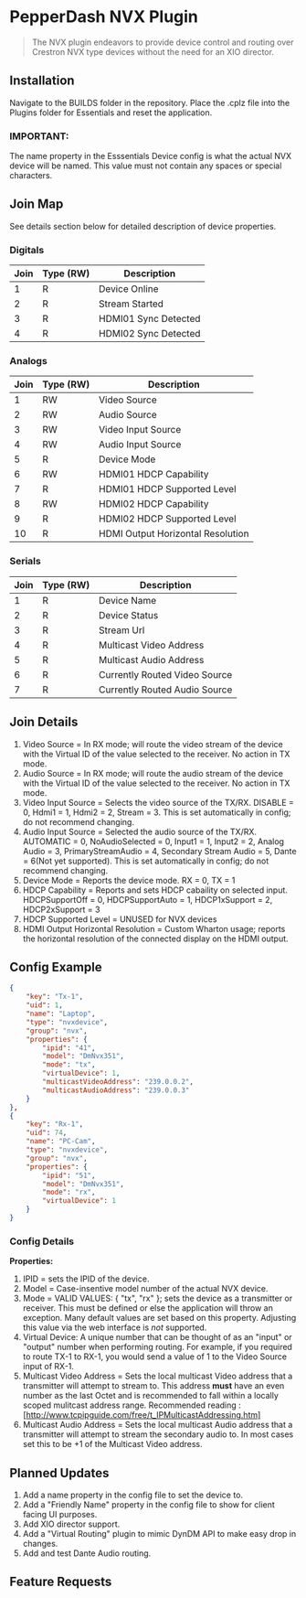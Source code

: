 # PepperDash NVX Plugin

> The NVX plugin endeavors to provide device control and routing over Crestron NVX type devices without the need for an XIO director.

## Installation

Navigate to the BUILDS folder in the repository.  Place the .cplz file into the Plugins folder for Essentials and reset the application.

### __IMPORTANT:__ 

The name property in the Esssentials Device config is what the actual NVX device will be named.  This value must not contain any spaces or special characters.  

## Join Map

See details section below for detailed description of device properties.

### Digitals

| Join | Type (RW) | Description |
| ---- | --------- | ----------- |
| 1    | R         | Device Online |
| 2    | R         | Stream Started |
| 3    | R         | HDMI01 Sync Detected |
| 4    | R         | HDMI02 Sync Detected |

### Analogs

| Join | Type (RW) | Description |
| ---- | --------- | ----------- |
| 1    | RW        | Video Source |
| 2    | RW        | Audio Source |
| 3    | RW        | Video Input Source |
| 4    | RW        | Audio Input Source |
| 5    | R         | Device Mode |
| 6    | RW        | HDMI01 HDCP Capability |
| 7    | R         | HDMI01 HDCP Supported Level |
| 8    | RW        | HDMI02 HDCP Capability |
| 9    | R         | HDMI02 HDCP Supported Level |
| 10    | R        | HDMI Output Horizontal Resolution |

### Serials

| Join | Type (RW) | Description |
| ---- | --------- | ----------- |
| 1    | R         | Device Name |
| 2    | R         | Device Status |
| 3    | R         | Stream Url  |
| 4    | R         | Multicast Video Address |
| 5    | R         | Multicast Audio Address |
| 6    | R         | Currently Routed Video Source |
| 7    | R         | Currently Routed Audio Source |

## Join Details

1. Video Source = In RX mode; will route the video stream of the device with the Virtual ID of the value selected to the receiver.  No action in TX mode.
2. Audio Source = In RX mode; will route the audio stream of the device with the Virtual ID of the value selected to the receiver.  No action in TX mode.
3. Video Input Source = Selects the video source of the TX/RX.  DISABLE = 0, Hdmi1 = 1, Hdmi2 = 2, Stream = 3.  This is set automatically in config; do not recommend changing.
4. Audio Input Source = Selected the audio source of the TX/RX.  AUTOMATIC = 0, NoAudioSelected = 0, Input1 = 1, Input2 = 2, Analog Audio = 3, PrimaryStreamAudio = 4, Secondary Stream Audio = 5, Dante = 6(Not yet supported).  This is set automatically in config; do not recommend changing.
5. Device Mode = Reports the device mode.  RX = 0, TX = 1
6. HDCP Capability = Reports and sets HDCP cabaility on selected input.  HDCPSupportOff = 0, HDCPSupportAuto = 1, HDCP1xSupport = 2, HDCP2xSupport = 3
7. HDCP Supported Level = UNUSED for NVX devices
8. HDMI Output Horizontal Resolution = Custom Wharton usage; reports the horizontal resolution of the connected display on the HDMI output.

## Config Example

```JSON
{
    "key": "Tx-1",
    "uid": 1,
    "name": "Laptop",
    "type": "nvxdevice",
    "group": "nvx",
    "properties": {
        "ipid": "41",
        "model": "DmNvx351",
        "mode": "tx",
        "virtualDevice": 1,
        "multicastVideoAddress": "239.0.0.2",
        "multicastAudioAddress": "239.0.0.3"
    }
},
{
    "key": "Rx-1",
    "uid": 74,
    "name": "PC-Cam",
    "type": "nvxdevice",
    "group": "nvx",
    "properties": {
        "ipid": "51",
        "model": "DmNvx351",
        "mode": "rx",
        "virtualDevice": 1
    }
}
```

### Config Details

__Properties:__

1. IPID = sets the IPID of the device.
2. Model = Case-insentive model number of the actual NVX device.
3. Mode = VALID VALUES: { "tx", "rx" }; sets the device as a transmitter or receiver.  This must be defined or else the application
will throw an exception.  Many default values are set based on this property.  Adjusting this value via the web interface is _not_ supported.
4. Virtual Device: A unique number that can be thought of as an "input" or "output" number when performing routing.  For example, if you required to route
TX-1 to RX-1, you would send a value of 1 to the Video Source input of RX-1.
5. Multicast Video Address = Sets the local multicast Video address that a transmitter will attempt to stream to.  This address __must__ have an even number as the last Octet and is recommended to fall within a locally scoped mulitcast address range. Recommended reading : [http://www.tcpipguide.com/free/t_IPMulticastAddressing.htm]
6. Multicast Audio Address = Sets the local multicast Audio address that a transmitter will attempt to stream the secondary audio to.  In most cases set this to be +1 of the Multicast Video address.

## Planned Updates

1. Add a name property in the config file to set the device to.
2. Add a "Friendly Name" property in the config file to show for client facing UI purposes.
3. Add XIO director support.
4. Add a "Virtual Routing" plugin to mimic DynDM API to make easy drop in changes.
5. Add and test Dante Audio routing.

## Feature Requests
